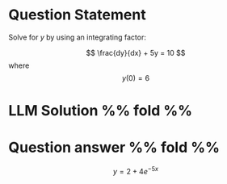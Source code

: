 # Question Statement
Solve for $y$ by using an integrating factor:

$$
\frac{dy}{dx} + 5y = 10
$$
where
$$
y(0) = 6
$$




# LLM Solution %% fold %%


# Question answer %% fold %%
$$
y = 2 + 4e^{-5x}
$$